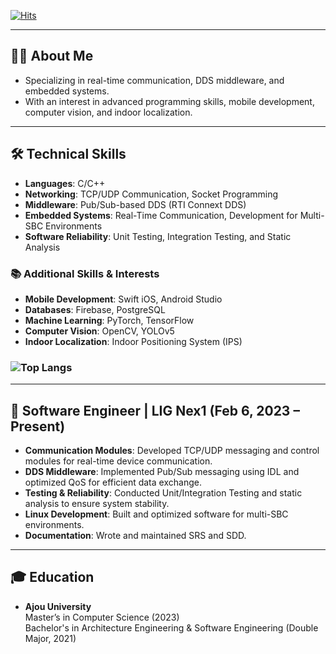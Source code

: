 [![Hits](https://hits.seeyoufarm.com/api/count/incr/badge.svg?url=https%3A%2F%2Fgithub.com%2FAHEAD94&count_bg=%2379C83D&title_bg=%23555555&icon=&icon_color=%23E7E7E7&title=hits&edge_flat=false)](https://hits.seeyoufarm.com)

---

## 👨‍💻 About Me  

 - Specializing in real-time communication, DDS middleware, and embedded systems.  
 - With an interest in advanced programming skills, mobile development, computer vision, and indoor localization.  

---

## 🛠️ Technical Skills  

- **Languages**: C/C++  
- **Networking**: TCP/UDP Communication, Socket Programming  
- **Middleware**: Pub/Sub-based DDS (RTI Connext DDS)  
- **Embedded Systems**: Real-Time Communication, Development for Multi-SBC Environments  
- **Software Reliability**: Unit Testing, Integration Testing, and Static Analysis

### 📚 Additional Skills & Interests  

- **Mobile Development**: Swift iOS, Android Studio  
- **Databases**: Firebase, PostgreSQL  
- **Machine Learning**: PyTorch, TensorFlow  
- **Computer Vision**: OpenCV, YOLOv5  
- **Indoor Localization**: Indoor Positioning System (IPS)  


### ![Top Langs](https://github-readme-stats.vercel.app/api/top-langs/?username=AHEAD94&layout=compact&langs_count=4&theme=dark)  

---

## 💼 Software Engineer | LIG Nex1 (Feb 6, 2023 – Present)  

- **Communication Modules**: Developed TCP/UDP messaging and control modules for real-time device communication.  
- **DDS Middleware**: Implemented Pub/Sub messaging using IDL and optimized QoS for efficient data exchange.  
- **Testing & Reliability**: Conducted Unit/Integration Testing and static analysis to ensure system stability.  
- **Linux Development**: Built and optimized software for multi-SBC environments.  
- **Documentation**: Wrote and maintained SRS and SDD.  

---

## 🎓 Education  

- **Ajou University**  
  Master’s in Computer Science (2023)  
  Bachelor's in Architecture Engineering & Software Engineering (Double Major, 2021)

<!--
**AHEAD94/AHEAD94** is a ✨ _special_ ✨ repository because its `README.md` (this file) appears on your GitHub profile.

Here are some ideas to get you started:

- 🔭 I’m currently working on ...
- 🌱 I’m currently learning ...
- 👯 I’m looking to collaborate on ...
- 🤔 I’m looking for help with ...
- 💬 Ask me about ...
- 📫 How to reach me: ...
- 😄 Pronouns: ...
- ⚡ Fun fact: ...
-->
